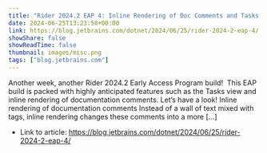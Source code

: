 ```yaml
---
title: "Rider 2024.2 EAP 4: Inline Rendering of Doc Comments and Tasks View"
date: 2024-06-25T13:23:58+00:00
link: https://blog.jetbrains.com/dotnet/2024/06/25/rider-2024-2-eap-4/
showShare: false
showReadTime: false
thumbnail: images/misc.png
tags: ["blog.jetbrains.com"]
---
```

Another week, another Rider 2024.2 Early Access Program build!  This EAP build is packed with highly anticipated features such as the Tasks view and inline rendering of documentation comments. Let’s have a look! Inline rendering of documentation comments Instead of a wall of text mixed with tags, inline rendering changes these comments into a more […]

- Link to article: https://blog.jetbrains.com/dotnet/2024/06/25/rider-2024-2-eap-4/